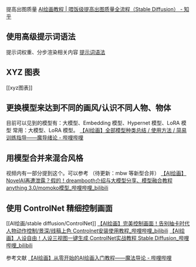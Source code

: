 提高出图质量
[AI绘画教程 | 喂饭级提高出图质量全流程（Stable Diffusion） - 知乎](https://zhuanlan.zhihu.com/p/624073728)
## 使用高级提示词语法
提示词权重、分步渲染相关内容
[提示词语法](https://guide.novelai.dev/guide/prompt-engineering/txt2img#%E6%8F%90%E7%A4%BA%E8%AF%8D%E8%AF%AD%E6%B3%95)


## XYZ 图表
[[xyz图表]]

## 更换模型来达到不同的画风/认识不同人物、物体
目前可以见到的模型有：大模型、Embedding 模型、Hypernet 模型、LoRA 模型
常用：大模型、LoRA 模型。
[【AI绘画】全部模型种类总结 / 使用方法 / 简易训练指导——魔导绪论 - 哔哩哔哩](https://www.bilibili.com/read/cv21362202?from=articleDetail)

## 用模型合并来混合风格

视频内有一部分提到这个。可以参考
（待更新：mbw 等新型合并）
[【AI绘画】NovelAI再遭泄露？假的！dreambooth介绍与大模型分享、模型融合教程 anything 3.0/momoko模型\_哔哩哔哩\_bilibili](https://www.bilibili.com/video/BV1Ae4y1s79r/)

## 使用 ControlNet 精细控制画面
[[AI绘画/stable diffusion/ControlNet]]
[【AI绘画】完美控制画面！告别抽卡时代 人物动作控制/景深/线稿上色 Controlnet安装使用教程\_哔哩哔哩\_bilibili](https://www.bilibili.com/video/BV1Wo4y1i77v/?vd_source=81223299ca5d449a34daaab3e1102d1d)
[【AI绘画】人设自由！人设三视图一键生成 ControlNet实战教程 Stable Diffusion\_哔哩哔哩\_bilibili](https://www.bilibili.com/video/BV1gk4y1h7xF/?vd_source=81223299ca5d449a34daaab3e1102d1d)



参考文献
[【AI绘画】从零开始的AI绘画入门教程——魔法导论 - 哔哩哔哩](https://www.bilibili.com/read/cv22159609)